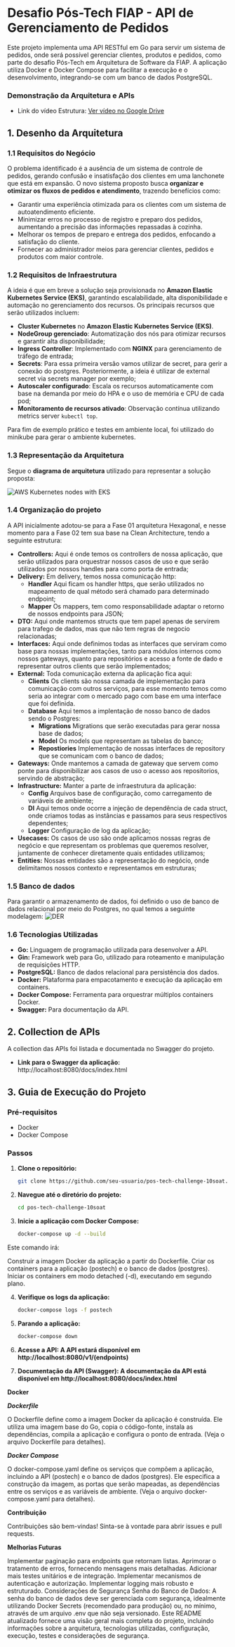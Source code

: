 # Desafio Pós-Tech FIAP - API de Gerenciamento de Pedidos
Este projeto implementa uma API RESTful em Go para servir um sistema de pedidos, onde será possível gerenciar clientes, produtos e pedidos, como parte do desafio Pós-Tech em Arquitetura de Software da FIAP. A aplicação utiliza Docker e Docker Compose para facilitar a execução e o desenvolvimento, integrando-se com um banco de dados PostgreSQL.

### Demonstração da Arquitetura e APIs

- Link do vídeo Estrutura: [Ver vídeo no Google Drive](https://drive.google.com/file/d/1ikbIZKveirlwd96y9aIGhZ5pxSetaFza/view?usp=sharing)


## 1. Desenho da Arquitetura

### 1.1 Requisitos do Negócio
O problema identificado é a ausência de um sistema de controle de pedidos, gerando confusão e insatisfação dos clientes em uma lanchonete que está em expansão. O novo sistema proposto busca **organizar e otimizar os fluxos de pedidos e atendimento**, trazendo benefícios como:

- Garantir uma experiência otimizada para os clientes com um sistema de autoatendimento eficiente.
- Minimizar erros no processo de registro e preparo dos pedidos, aumentando a precisão das informações repassadas à cozinha.
- Melhorar os tempos de preparo e entrega dos pedidos, enfocando a satisfação do cliente.
- Fornecer ao administrador meios para gerenciar clientes, pedidos e produtos com maior controle.

### 1.2 Requisitos de Infraestrutura
A ideia é que em breve a solução seja provisionada no **Amazon Elastic Kubernetes Service (EKS)**, garantindo escalabilidade, alta disponibilidade e automação no gerenciamento dos recursos. Os principais recursos que serão utilizados incluem:

- **Cluster Kubernetes** no **Amazon Elastic Kubernetes Service (EKS)**.
- **NodeGroup gerenciado**: Automatização dos nós para otimizar recursos e garantir alta disponibilidade;
- **Ingress Controller**: Implementado com **NGINX** para gerenciamento de tráfego de entrada;
- **Secrets**: Para essa primeira versão vamos utilizar de secret, para gerir a conexão do postgres. Posteriormente, a ideia é utilizar de external secret via secrets manager por exemplo;
- **Autoscaler configurado**: Escala os recursos automaticamente com base na demanda por meio do HPA e o uso de memória e CPU de cada pod;
- **Monitoramento de recursos ativado**: Observação contínua utilizando metrics server `kubectl top`.

Para fim de exemplo prático e testes em ambiente local, foi utilizado do minikube para gerar o ambiente kubernetes.

### 1.3 Representação da Arquitetura

Segue o **diagrama de arquitetura** utilizado para representar a solução proposta: 

![AWS Kubernetes nodes with EKS](./diagram/arch.jpeg)

### 1.4 Organização do projeto

A API inicialmente adotou-se para a Fase 01 arquitetura Hexagonal, e nesse momento para a Fase 02 tem sua base na Clean Architecture, tendo a seguinte estrutura:

* **Controllers:** Aqui é onde temos os controllers de nossa aplicação, que serão utilizados para orquestrar nossos casos de uso e que serão utilizados por nossos handles para como porta de entrada;
* **Delivery:** Em delivery, temos nossa comunicação http:
  * **Handler** Aqui ficam os handler https, que serão utilizados no mapeamento de qual método será chamado para determinado endpoint;
  * **Mapper** Os mappers, tem como responsabilidade adaptar o retorno de nossos endpoints para JSON;
* **DTO:** Aqui onde mantemos structs que tem papel apenas de servirem para trafego de dados, mas que não tem regras de negocio relacionadas;
* **Interfaces:** Aqui onde definimos todas as interfaces que serviram como base para nossas implementaçōes, tanto para módulos internos como nossos gateways, quanto para repositórios e acesso a fonte de dado e representar outros clients que serão implementados;
* **External:** Toda comunicação externa da aplicação fica aqui:
  * **Clients** Os clients são nossa camada de implementação para comunicação com outros serviços, para esse momento temos como seria ao integrar com o mercado pago com base em uma interface que foi definida.
  * **Database** Aqui temos a implentação de nosso banco de dados sendo o Postgres:
    * **Migrations** Migrations que serão executadas para gerar nossa base de dados;
    * **Model** Os models que representam as tabelas do banco;
    * **Repostiories** Implementação de nossas interfaces de repository que se comunicam com o banco de dados;
* **Gateways:** Onde mantemos a camada de gateway que servem como ponte para disponibilizar aos casos de uso o acesso aos repositorios, servindo de abstração;
* **Infrastructure:** Manter a parte de infraestrutura da aplicação:
  * **Config** Arquivos base de configuração, como carregamento de variáveis de ambiente;
  * **DI** Aqui temos onde ocorre a injeção de dependência de cada struct, onde criamos todas as instâncias e passamos para seus respectivos dependentes;
  * **Logger** Configuração de log da aplicação;
* **Usecases:** Os casos de uso são onde aplicamos nossas regras de negócio e que representam os problemas que queremos resolver, juntamente de conhecer diretamente quais entidades utilizamos;
* **Entities:** Nossas entidades são a representação do negócio, onde delimitamos nossos contexto e representamos em estruturas;

### 1.5 Banco de dados
Para garantir o armazenamento de dados, foi definido o uso de banco de dados relacional por meio do Postgres, no qual temos a seguinte modelagem:
![DER](./diagram/der-diagram.png)


### 1.6 Tecnologias Utilizadas

* **Go:** Linguagem de programação utilizada para desenvolver a API.
* **Gin:** Framework web para Go, utilizado para roteamento e manipulação de requisições HTTP.
* **PostgreSQL:** Banco de dados relacional para persistência dos dados.
* **Docker:** Plataforma para empacotamento e execução da aplicação em containers.
* **Docker Compose:** Ferramenta para orquestrar múltiplos containers Docker.
* **Swagger:**  Para documentação da API.

## 2. Collection de APIs

A collection das APIs foi listada e documentada no Swagger do projeto.

- **Link para o Swagger da aplicação:** http://localhost:8080/docs/index.html

## 3. Guia de Execução do Projeto

### Pré-requisitos

* Docker
* Docker Compose

### Passos

1. **Clone o repositório:**
   ```bash
   git clone https://github.com/seu-usuario/pos-tech-challenge-10soat.git


2. **Navegue até o diretório do projeto:**
   ```bash
   cd pos-tech-challenge-10soat
   

3. **Inicie a aplicação com Docker Compose:**
   ```bash
   docker-compose up -d --build

Este comando irá:

Construir a imagem Docker da aplicação a partir do Dockerfile.
Criar os containers para a aplicação (postech) e o banco de dados (postgres).
Iniciar os containers em modo detached (-d), executando em segundo plano.


4. **Verifique os logs da aplicação:**
   ```bash
   docker-compose logs -f postech

5. **Parando a aplicação:**
   ```bash
   docker-compose down

6. **Acesse a API: A API estará disponível em http://localhost:8080/v1/(endpoints)**

7. **Documentação da API (Swagger): A documentação da API está disponível em http://localhost:8080/docs/index.html**


**Docker**

***Dockerfile***

O Dockerfile define como a imagem Docker da aplicação é construída. Ele utiliza uma imagem base do Go, copia o código-fonte, instala as dependências, compila a aplicação e configura o ponto de entrada. (Veja o arquivo Dockerfile para detalhes).

***Docker Compose***

O docker-compose.yaml define os serviços que compõem a aplicação, incluindo a API (postech) e o banco de dados (postgres). Ele especifica a construção da imagem, as portas que serão mapeadas, as dependências entre os serviços e as variáveis de ambiente. (Veja o arquivo docker-compose.yaml para detalhes).

**Contribuição**

Contribuições são bem-vindas! Sinta-se à vontade para abrir issues e pull requests.

**Melhorias Futuras**

Implementar paginação para endpoints que retornam listas.
Aprimorar o tratamento de erros, fornecendo mensagens mais detalhadas.
Adicionar mais testes unitários e de integração.
Implementar mecanismos de autenticação e autorização.
Implementar logging mais robusto e estruturado.
Considerações de Segurança
Senha do Banco de Dados: A senha do banco de dados deve ser gerenciada com segurança, idealmente utilizando Docker Secrets (recomendado para produção) ou, no mínimo, através de um arquivo .env que não seja versionado.
Este README atualizado fornece uma visão geral mais completa do projeto, incluindo informações sobre a arquitetura, tecnologias utilizadas, configuração, execução, testes e considerações de segurança.

